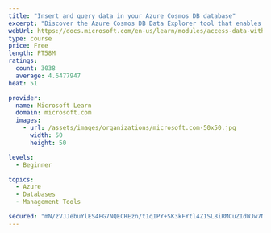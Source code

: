 ```yaml
---
title: "Insert and query data in your Azure Cosmos DB database"
excerpt: "Discover the Azure Cosmos DB Data Explorer tool that enables you to add or modify data. Create stored procedures in JavaScript."
webUrl: https://docs.microsoft.com/en-us/learn/modules/access-data-with-cosmos-db-and-sql-api/
type: course
price: Free
length: PT58M
ratings:
  count: 3038
  average: 4.6477947
heat: 51

provider:
  name: Microsoft Learn
  domain: microsoft.com
  images:
    - url: /assets/images/organizations/microsoft.com-50x50.jpg
      width: 50
      height: 50

levels:
  - Beginner

topics:
  - Azure
  - Databases
  - Management Tools

secured: "mN/zVJJebuYlES4FG7NQECREzn/t1qIPY+SK3kFYtl4Z1SL8iRMCuZIdWJw7NvX8KjqfpsKnRfhgXe61qMR2oQwSubI1+JrVHtSBYGdibsOF1YB9bnDKg8RgsObyClyV3KC9ufNne6AAw3Zdl2C3QJnsR2qTCoeAgY6AQufFxeXPITTl1Az3zUiIeHxyR5PCzJGl8ooRC+F4fEddUKS3dzRmLBvXtK0ZK9VvsrVwbWj+wL68Ap2phlO/0iWffkyrjd0D7vfbWyGq+OLKu3rD8SEqa3n4r8wEkDPlF6j8YlHAMSFDuYuUaC1Kq52FpvlXbQgK/m/LzFPui82rxT030JEF/98vT0B5clTlWEcJV5onfds8HCHttLS+3jXwSZ38IRXT1atua22GNU7WYm2AxR3Ij2Q75IXVmflLCeftoag=;m4Ne7AWlRI5w4LHj/2gsjQ=="
---
```


